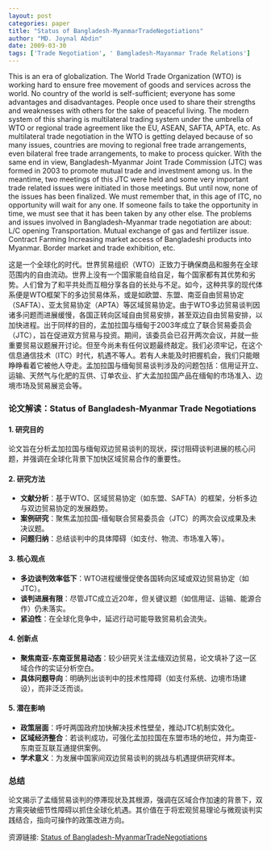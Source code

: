 ```yaml
---
layout: post
categories: paper
title: "Status of Bangladesh-MyanmarTradeNegotiations"
author: "MD. Joynal Abdin"
date: 2009-03-30
tags: ['Trade Negotiation', ' Bamgladesh-Mayanmar Trade Relations']
---
```


This is an era of globalization. The World Trade Organization (WTO) is working hard to ensure free movement of goods and services across the world. No country of the world is self-sufficient; everyone has some advantages and disadvantages. People once used to share their strengths and weaknesses with others for the sake of peaceful living. The modern system of this sharing is multilateral trading system under the umbrella of WTO or regional trade agreement like the EU, ASEAN, SAFTA, APTA, etc. As multilateral trade negotiation in the WTO is getting delayed because of so many issues, countries are moving to regional free trade arrangements, even bilateral free trade arrangements, to make to process quicker. With the same end in view, Bangladesh-Myanmar Joint Trade Commission (JTC) was formed in 2003 to promote mutual trade and investment among us. In the meantime, two meetings of this JTC were held and some very important trade related issues were initiated in those meetings. But until now, none of the issues has been finalized. We must remember that, in this age of ITC, no opportunity will wait for any one. If someone fails to take the opportunity in time, we must see that it has been taken by any other else. The problems and issues involved in Bangladesh-Myanmar trade negotiation are about: L/C opening Transportation. Mutual exchange of gas and fertilizer issue. Contract Farming Increasing market access of Bangladeshi products into Myanmar. Border market and trade exhibition, etc.

这是一个全球化的时代。世界贸易组织（WTO）正致力于确保商品和服务在全球范围内的自由流动。世界上没有一个国家能自给自足，每个国家都有其优势和劣势。人们曾为了和平共处而互相分享各自的长处与不足。如今，这种共享的现代体系便是WTO框架下的多边贸易体系，或是如欧盟、东盟、南亚自由贸易协定（SAFTA）、亚太贸易协定（APTA）等区域贸易协定。由于WTO多边贸易谈判因诸多问题而进展缓慢，各国正转向区域自由贸易安排，甚至双边自由贸易安排，以加快进程。出于同样的目的，孟加拉国与缅甸于2003年成立了联合贸易委员会（JTC），旨在促进双方贸易与投资。期间，该委员会已召开两次会议，并就一些重要贸易议题展开讨论。但至今尚未有任何议题最终敲定。我们必须牢记，在这个信息通信技术（ITC）时代，机遇不等人。若有人未能及时把握机会，我们只能眼睁睁看着它被他人夺走。孟加拉国与缅甸贸易谈判涉及的问题包括：信用证开立、运输、天然气与化肥的互供、订单农业、扩大孟加拉国产品在缅甸的市场准入、边境市场及贸易展览会等。

### **论文解读：Status of Bangladesh-Myanmar Trade Negotiations**  

#### **1. 研究目的**  
论文旨在分析孟加拉国与缅甸双边贸易谈判的现状，探讨阻碍谈判进展的核心问题，并强调在全球化背景下加快区域贸易合作的重要性。  

#### **2. 研究方法**  
- **文献分析**：基于WTO、区域贸易协定（如东盟、SAFTA）的框架，分析多边与双边贸易协定的发展趋势。  
- **案例研究**：聚焦孟加拉国-缅甸联合贸易委员会（JTC）的两次会议成果及未决议题。  
- **问题归纳**：总结谈判中的具体障碍（如支付、物流、市场准入等）。  

#### **3. 核心观点**  
- **多边谈判效率低下**：WTO进程缓慢促使各国转向区域或双边贸易协定（如JTC）。  
- **谈判进展有限**：尽管JTC成立近20年，但关键议题（如信用证、运输、能源合作）仍未落实。  
- **紧迫性**：在全球化竞争中，延迟行动可能导致贸易机会流失。  

#### **4. 创新点**  
- **聚焦南亚-东南亚贸易动态**：较少研究关注孟缅双边贸易，论文填补了这一区域合作的实证分析空白。  
- **具体问题导向**：明确列出谈判中的技术性障碍（如支付系统、边境市场建设），而非泛泛而谈。  

#### **5. 潜在影响**  
- **政策层面**：呼吁两国政府加快解决技术性壁垒，推动JTC机制实效化。  
- **区域经济整合**：若谈判成功，可强化孟加拉国在东盟市场的地位，并为南亚-东南亚互联互通提供案例。  
- **学术意义**：为发展中国家间双边贸易谈判的挑战与机遇提供研究样本。  

### **总结**  
论文揭示了孟缅贸易谈判的停滞现状及其根源，强调在区域合作加速的背景下，双方需突破细节性障碍以抓住全球化机遇。其价值在于将宏观贸易理论与微观谈判实践结合，指向可操作的政策改进方向。

资源链接: [Status of Bangladesh-MyanmarTradeNegotiations](https://papers.ssrn.com/sol3/papers.cfm?abstract_id=1369863)
